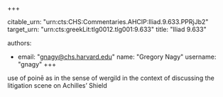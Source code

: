 +++


citable_urn: "urn:cts:CHS:Commentaries.AHCIP:Iliad.9.633.PPRjJb2"
target_urn: "urn:cts:greekLit:tlg0012.tlg001:9.633"
title: "Iliad 9.633"

authors:
- email: "gnagy@chs.harvard.edu"
  name: "Gregory Nagy"
  username: "gnagy"
+++

<p>use of poinē as in the sense of wergild in the context of discussing the litigation scene on Achilles’ Shield</p>